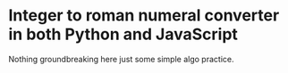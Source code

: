 # Integer to roman numeral converter in both Python and JavaScript

Nothing groundbreaking here just some simple algo practice.
